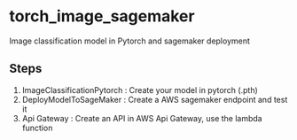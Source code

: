# torch_image_sagemaker
Image classification model in Pytorch and sagemaker deployment

## Steps
1. ImageClassificationPytorch : Create your model in pytorch (.pth)
2. DeployModelToSageMaker : Create a AWS sagemaker endpoint and test it
3. Api Gateway : Create an API in AWS Api Gateway, use the lambda function